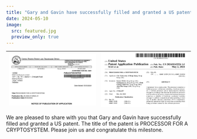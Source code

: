 ```yaml
---
title: "Gary and Gavin have successfully filled and granted a US patent"
date: 2024-05-10
image:
  src: featured.jpg
  preview_only: true
---
```


<!--more-->

| ![](image1.png) | ![](image2.png) |
|-----------------|-----------------|

We are pleased to share with you that Gary and Gavin have successfully filled and granted a US patent. The title of the patent is PROCESSOR FOR A CRYPTOSYSTEM. Please join us and congratulate this milestone.
